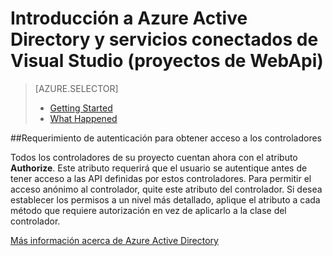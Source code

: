 <properties 
	pageTitle="Introducción a Azure Active Directory y servicios conectados de Visual Studio (proyectos de WebApi) | Microsoft Azure" 
	description="Cómo empezar a usar Azure Active Directory en los proyectos de WebApi después de crear un Azure AD usando los servicios conectados de Visual Studio o de conectarse a él" 
  services="active-directory"
	documentationCenter="" 
	authors="TomArcher" 
	manager="douge" 
	editor=""/>
  
<tags 
	ms.service="active-directory" 
	ms.workload="web" 
	ms.tgt_pltfrm="vs-getting-started" 
	ms.devlang="na" 
	ms.topic="article" 
	ms.date="12/18/2015" 
	ms.author="tarcher"/>

# Introducción a Azure Active Directory y servicios conectados de Visual Studio (proyectos de WebApi)

> [AZURE.SELECTOR]
> - [Getting Started](vs-active-directory-webapi-getting-started.md)
> - [What Happened](vs-active-directory-webapi-what-happened.md)

##Requerimiento de autenticación para obtener acceso a los controladores
 
Todos los controladores de su proyecto cuentan ahora con el atributo **Authorize**. Este atributo requerirá que el usuario se autentique antes de tener acceso a las API definidas por estos controladores. Para permitir el acceso anónimo al controlador, quite este atributo del controlador. Si desea establecer los permisos a un nivel más detallado, aplique el atributo a cada método que requiere autorización en vez de aplicarlo a la clase del controlador.

[Más información acerca de Azure Active Directory](https://azure.microsoft.com/services/active-directory/)
 

<!---HONumber=AcomDC_0128_2016-->